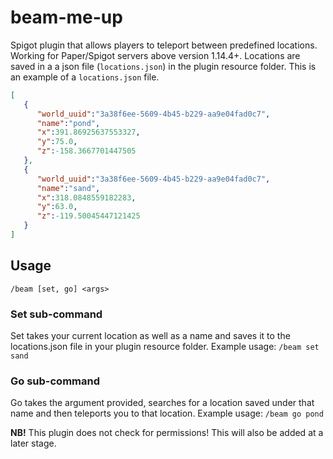 # beam-me-up
Spigot plugin that allows players to teleport between predefined locations. Working for Paper/Spigot servers above version 1.14.4+. Locations are saved in a a json file (`locations.json`) in the plugin resource folder. This is an example of a `locations.json` file.

```json
[
   {
      "world_uuid":"3a38f6ee-5609-4b45-b229-aa9e04fad0c7",
      "name":"pond",
      "x":391.86925637553327,
      "y":75.0,
      "z":-158.3667701447505
   },
   {
      "world_uuid":"3a38f6ee-5609-4b45-b229-aa9e04fad0c7",
      "name":"sand",
      "x":318.0848559182283,
      "y":63.0,
      "z":-119.50045447121425
   }
]
```

## Usage
`/beam [set, go] <args>`

### Set sub-command
Set takes your current location as well as a name and saves it to the locations.json file in your plugin resource folder. 
Example usage: `/beam set sand`

### Go sub-command
Go takes the argument provided, searches for a location saved under that name and then teleports you to that location.
Example usage: `/beam go pond`

**NB!** This plugin does not check for permissions! This will also be added at a later stage.

